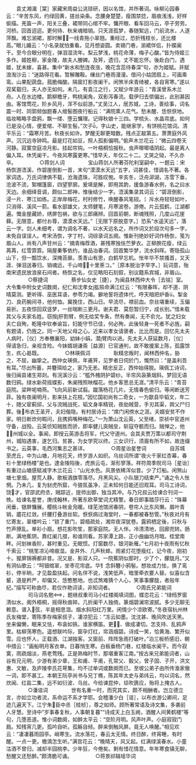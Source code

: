 <!-- { "loadSidebar": true } -->
　　袁丈湘湄［棠］家藏宋周益公洮琼研，因以名馆，并所著词。咏柳沁园春云：“辛苦东风，约绿回黄，搓丝染条。念腰身楚楚，瘦围禁捻，眉痕浅浅，好样偷描。羌笛一声，阳关三叠，裙带同心绾不牢。慵开眼、看车回马云，亭子劳劳。河桥。回首迢迢。更何待、秋来魂暗销。只天涯孤梦，春随絮远，门前流水，人逐萍飘。难忘湔裙，那时解，一线青拖小翠翘。重经过，恐折残枝长，还比楼高。”眼儿媚云：“小名录就怕重看。见月想姿圆。卖锡门巷，湔裙伴侣，扑蝶阑干。至今合眼分明在，弹泪湿流年。梨云梦浅，桃花命薄，梅子心酸。”皆为侍姬三多作。姬姓柳，家金陵，故夫人媵婢。及笄，遗归，丈不能忘怀。後赴白门，遇姬，犹未嫁，喜甚。集中“新水和愁连夜涨，晚花含蕊待春深”句，亦为姬赋。并赋浪淘沙云：“迷路得花看。暂解雕鞍。缫丝门巷雨漫漫。借问小姑团扇上，可画乘鸾。山果配蔬盘。菰脆梅酸。隔窗灯影夜阑干。闲煞半床青绮被，各自宵寒。”遂以双桨载归，夫人亦无如何。未几，有袁江之行，又赋少年游云：“青溪曾系木兰舟。人在水边楼。鹅柳檐牙，鸭桃阑角，双影泻春流。载伊归去侬偏出，此别甚因由。客馆莺花，阶乡风月，浑不似前游。”丈吴江人，居苏城，工诗，善绘事，词名震一时、同郭频伽题春人绾髻图夜行船云：“满院熏人花气。愁未醒、恁恹恹地。临妆略略手盘鸦，飘一缕、堕云慵理。记得秋娘十三四。学梳头、水晶帘底。如何已是没心情，便爱绾、不聊生髻。”次子，字山史，能继家学，有饼桃花馆词。清平乐云：“霜寒月苦。秋夜长如许。梦醒无聊更暗数。残点正敲第五。萧萧庭外风声。沉沉远寺钟鸣。最是灯花如豆，照人孤影偏明。”偷声木兰花云：“微云四卷天河静。寂寞空庭凉月影。挂起帘钩。一叶梧桐恰报秋。虫声唧唧墙阴起。最是离人偏入耳。休凭阑干。今夜风寒露更寒。”惜早夭，年仅二十二。丈哭之恸，不久亦卒。
　　
　　○蒋剑人词
　　
　　宝山蒋剑人所著芬陀利室嗣中，一题云：宋杨恢游浯溪，作碧崖倒影一首，末句“漠漠水天远”五字，词甚佳，惜调名不著。各家词选，万氏词律俱不载，沧海遗珠，可胜叹惋。辛亥冬，泛舟泖湖，冻雪下垂，沧波不流，絮帽篷窗，四望寥廓。爰填是解，即用其韵，援鱼游春水例，名之曰水天边。余细绎音调，颇似二郎神，惟後结少一字。浯溪集录其词云：“碧涯倒影，浸一片、寒江如练。正岸岸梅花，村村修竹，唤醒春风笔砚。氵斥水舟轻轻如叶，只消得、溪风一箭。看水部雄文，太师健笔，月寒波卷。游倦。片云孤鹤，江湖都遍。慨金屋藏娇，绣屏包祸，欲与三郎痛辨。回首前朝，断魂残照，几度山花崖藓。无限意，都付お尊，漠漠水天远。”［无限下原脱意字。］恐系“水遥天远”，落云一字。剑人未细考，谓为调名不著，以水天远名之，所作词又於段次句多一字，未免自误误人。考宋汤恢，字丁村，词综录词五阕。惟新刊绝妙好词作杨恢，笺为眉山人。尚有八声甘州云：“摘青梅荐酒，甚残寒独怯苎萝衣。正柳腴花瘦，绿云苒苒，红雪霏霏。隔屋秦筝依约，谁品冶春词。回首繁华梦，流水斜晖。寄隐孤山山下，但一瓢饮水，深掩苔扉。羡青山有思，白鹤早忘机。怅年华不禁搔首，又天涯、弹泪送春归。销魂远，千山啼，十里荼コ。”［原本脱治字早字。］玩词意，殆南宋遗民放浪泉石间者。杨恢之名，仅见略阳石刻叙，别议籍系宾城，非眉山。
　　
　　○蔡捷词
　　
　　蔡步仙女史［捷］，为闽县林西仲大令［去铭］室。大令集中附女史词数阕，纪仁和沈孝女肱殒命满江红云：“有限春晖，却不道、阴晴莫测。更听得、巫医耳语，参苓力竭。擗地誓将遗体代，呼天暗把炉香。掣金刀、良药腕间寻，他何恤。冀挽住，西山日。早流尽，襟前血。奈丝堪重续，玉偏易折。五夜惊回双竖梦，一丝喘断三更月。谢夫君、莫怨暂归宁，成长别。”惜未载其父与夫家名姓。窃按肝割臂，例无给奖专条，然有奏闻，无不俞允。犹之妇女夫亡自殉，乾隆中钦奉谕旨，妇能守节已佳，何必殉，此後轻身一死者不必旌。嗣有题请，仍旌之。同一天地父母之心。近来以孝女请褒者，比比而是。回忆先太夫人病时，［仪］方奉檄襄阳，幼妹小娟，潜臂肉以进。先太夫人获延数月，［仪］得请急归，亲视含殓。今妹婿胡谦斋［益源］已官通判，故不敢援案上陈，孤露馀生，疚心曷既。
　　
　　○林瑛佩词
　　
　　耿精忠叛时，闻林西仲名，胁之，不屈，幽挚之。西仲女瑛佩，年甫笄，见罗者日伺於门，慨然曰：“是盖利吾有耳。”尽出所蓄，并簪珥给之，家乃无恙。精忠反正，西仲始得脱。瑛佩工诗词，後归闽县诸生郑剡。有浣溪沙云：“槛外槐阴护碧纱。半帘风袅篆烟斜。梦回无语数归鸦。绿水新荷摇蝶影，朱阑残照映榴花。他乡客思总无涯。”清平乐云：“青苔庭院。梁畔呢喃燕。飞向风前新试翦。蹴落杨花几片。无情春色偷归。等闲断送芳菲。独有夜阑明月，影来扶上花枝。”因忆国初尚有二奇女，一为歙县毕韬文，年二十，随父宦蓟邱，父与流贼战死，韬文身率精锐，夜劫贼营，手刃其渠，舆父尸归葬。後布衣王圣开，夫妇偕隐。有村居诗云：“席门闲傍水之涯。夫婿安贫不作家。明日断炊何暇问，且携鸦嘴种梅花。”一为萧山沈云英，父至绪，崇祯中官道州守备，战殁。云英侦知贼胜而骄，即率健儿突贼垒，斩寇夺骸而归。贼惮之，他，州城以全。事闻，即授云英游击将军，代父守道州。会其夫贾万策以都司守荆州，城陷遇害，遂乞归。贫甚，为女学究以终。三女识行，须眉有所不如，故连缀书之。云英事，毛西河集志之甚详。
　　
　　○周星诒星誉词
　　
　　自苏城至虎丘，中为山塘，月地花天，终岁游人如织。乌丝词所谓“夜火千家红杏幕，春衫十里绿杨楼”是也。逮金陵陷後，虎旅云屯，渐形寥落。祥符周季贶司马［星诒］有重过山塘感赋减字木兰花云：“山光水色。风景依稀浑似昔。少了灯船。闲煞山塘七里烟。屋荒人静。歌板酒旗零落尽。月黑风尖。小队银刀结束严。”诵之令人怅惘。乃未几，复为豺虎所窟，今狼氛虽净，正未知何日能还旧观耳。司马工诗词，饶才，官邵武府丞，贼踪近，提师出御，独当其冲。与乃兄叔云给谏合刊词一帙。给谏名星誉，庚戌翰林，所著东欧草堂词尤精警。春日即事踏莎行云：“珠幕闲垂，银屏慵展。樱桃斗帐金凫暖。绿芜池馆闭春阴，卷帘人比东风懒。眉叶青销，靥花红敛。纤腰打叠游丝软。恹恹病过海堂时，一春都被春愁管。”秋夜对月有忆寄友，翠楼吟云：“锁了重门，碧梧疏处，湘帘夜深犹卷。露鸦栖定後，只秋与竹声撩乱。单衫小扇。想花影吹笙，那家庭院。无人伴。冷清清地，回廊兜转。肠断。满地蕉阴，靠红阑几摺，和谁同看。苏家潭上路，正小曲幽坊月暗。桂堂南畔。问划袜香阶，甚时重见。无眠惯。灯窗数尽，银河新雁。”七月初十夜雨有忆秋千索云：“桃笙凉沁啼痕湿。金井外、几声秋蟀。雨紧灯花堕瘦红，记今夜，刚初十。猩屏锦褥都非昔。况又是、影双人只。一院蕉阴似那时，少了个，朦胧月。”又有洞仙歌云：“呵钿绾翠，坐枣花帘底。华钅念斜簪小鸦髻。想妆成力怯，换了鸾衫，停半晌，才见盈盈扶起。问名佯不说，浅笑低声，暗里牵衣要人替。似喜似含颦，道是矜严，却偏又、恁憨憨地。也忒煞难猜个人心，笑事事朦胧，者般年纪。”描写可称曲尽，若仅作艳词读，非知词者。
　　
　　○周氏兄弟能词
　　
　　司马词名勉，题继叔重司马小红楼阁填词图，蝶恋花云：“绿绉罗窗清似水。阁外梧桐，摇得秋痕碎。几折阑干人独倚。篆烟碧澜帘波腻。多少无聊无赖意。谱入弦，半是相思泪。烟水斜阳红万里。闲情少个凉欧寄。”冬夜宿杭州林氏友梅堂，寄陈季存梅家叔子，凄凉犯云：“冻云如墨。沈沈甚、晚风吹送天黑。坐来偏懒，眠来又怯，布衾如铁。谁家横笛。更、做成凄切。怎支持、乱鸦声里。枯柳荡寒色。遥想联吟际，窗孕灯红，帘涵烟碧。诗成一笑，恰黄海、繁开似雪。应也怀人，正载酒、江湖独客。又窗前、阵阵急雨打破叶。”泊三板桥感旧，朝中措云：“画船明月客衣单。日暮悄生寒。白板垂杨门巷，红楼临水阑干。而今寂寞，雨疏烟淡，燕老莺残。正是熟梅时节，那堪重客江南。”按古来兄弟能词者，山谷有兄元明，少游有弟少章，王和甫、平甫，孔常父、毅父，曾子固、子开，洪文惠、文敏，及庐陵李氏花萼集，均不过单词或数阕而已。至坡公弟子由所传渔家傲一词，即不甚工。本朝王阮亭尚书与兄丁樵，陈其年太史与弟纬云，均以词名，然炊闻、红盐二集，远不如衍波、乌丝。今给谏昆仲，埙吹篪应，殆将上掩古人。
　　
　　○潘谘词
　　
　　世有名重一时，而究其实，颇不相酬者。岂立德立言，亦如立功者流，系命运不系才学耶。会稽潘少白［谘］，以布衣游公卿间，足迹几遍天下。江宁朱臣中丞［桂桢］，尊之如师。顾所著常语及诗文集，多袭前人牙慧。至诗中“岁事春复秋，人事朝复暮”“诗成天上白玉阙，酒醒人间黄鹤楼”等句，几堕恶道。惟小词数阕，如醉太平云：“空阶月明。风声叶声。小庭寂寂门扃。知残宵几更。孤吟自听。孤觞自倾。醉来倒触风屏。竟无人唤醒。”相见欢云：“凄凄暮雨园亭。峭寒生。流水落花，春云太无情。终日醉，终宵睡，有时醒。一点一更。檐滴怎生听。”满宫花云：“晚晴天，风又起。红满绿溪春水。小童沽酒不曾归，减却半园桃李。少年狂，今倦矣。剩有惜花情意。年年寒食镇无聊，愁醒又还愁醉。”颇清脆可诵。
　　
　　○蒋景祁辑瑶华词
　　

